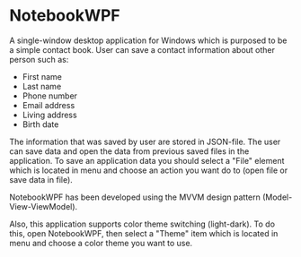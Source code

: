 # NotebookWPF

A single-window desktop application for Windows which is purposed to be a simple contact book. User can save a contact information about other person such as:

* First name
* Last name
* Phone number
* Email address
* Living address
* Birth date

The information that was saved by user are stored in JSON-file. The user can save data and open the data from previous saved files in the application. To save an application data you should select a "File" element which is located in menu and choose an action you want do to (open file or save data in file).

NotebookWPF has been developed using the MVVM design pattern (Model-View-ViewModel).

Also, this application supports color theme switching (light-dark). To do this, open NotebookWPF, then select a "Theme" item which is located in menu and choose a color theme you want to use.

